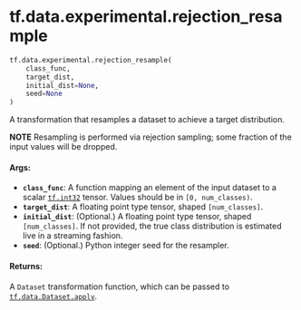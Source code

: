 <div itemscope itemtype="http://developers.google.com/ReferenceObject">
<meta itemprop="name" content="tf.data.experimental.rejection_resample" />
<meta itemprop="path" content="Stable" />
</div>

# tf.data.experimental.rejection_resample

``` python
tf.data.experimental.rejection_resample(
    class_func,
    target_dist,
    initial_dist=None,
    seed=None
)
```

A transformation that resamples a dataset to achieve a target distribution.

**NOTE** Resampling is performed via rejection sampling; some fraction
of the input values will be dropped.

#### Args:

* <b>`class_func`</b>: A function mapping an element of the input dataset to a scalar
    <a href="../../../tf/dtypes.md#int32"><code>tf.int32</code></a> tensor. Values should be in `[0, num_classes)`.
* <b>`target_dist`</b>: A floating point type tensor, shaped `[num_classes]`.
* <b>`initial_dist`</b>: (Optional.)  A floating point type tensor, shaped
    `[num_classes]`.  If not provided, the true class distribution is
    estimated live in a streaming fashion.
* <b>`seed`</b>: (Optional.) Python integer seed for the resampler.


#### Returns:

A `Dataset` transformation function, which can be passed to
<a href="../../../tf/data/Dataset.md#apply"><code>tf.data.Dataset.apply</code></a>.
